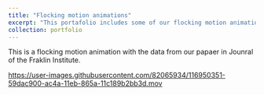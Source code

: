 ```yaml
---
title: "Flocking motion animations"
excerpt: "This portafolio includes some of our flocking motion animation videos."
collection: portfolio
---
```


This is a flocking motion animation with the data from our papaer in Jounral of the Fraklin Institute.


https://user-images.githubusercontent.com/82065934/116950351-59dac900-ac4a-11eb-865a-11c189b2bb3d.mov



